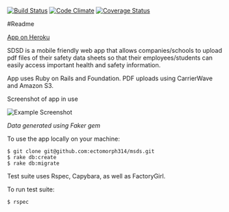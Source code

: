 [![Build Status](https://travis-ci.org/ectomorph314/msds.svg)](https://travis-ci.org/ectomorph314/msds) [![Code Climate](https://codeclimate.com/github/ectomorph314/MSDS/badges/gpa.svg)](https://codeclimate.com/github/ectomorph314/MSDS) [![Coverage Status](https://coveralls.io/repos/ectomorph314/msds/badge.svg)](https://coveralls.io/r/ectomorph314/msds)

#Readme

[App on Heroku](https://safety-data-sheet-depot.herokuapp.com/)

SDSD is a mobile friendly web app that allows companies/schools to upload pdf files of their safety data sheets so that their employees/students can easily access important health and safety information.

App uses Ruby on Rails and Foundation. PDF uploads using CarrierWave and Amazon S3.

Screenshot of app in use

![Example Screenshot](SDS-example.png)

*Data generated using Faker gem*

To use the app locally on your machine:
```
$ git clone git@github.com:ectomorph314/msds.git
$ rake db:create
$ rake db:migrate
```

Test suite uses Rspec, Capybara, as well as FactoryGirl.

To run test suite:
```
$ rspec
```
